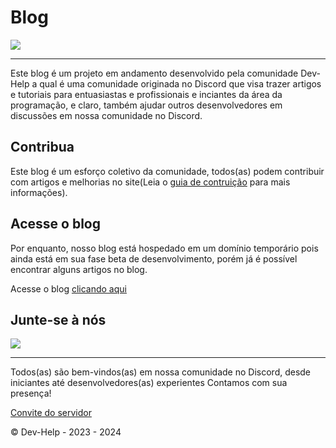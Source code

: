 # Blog
![](https://i.imgur.com/PYW4hlM.png)
<hr/>
Este blog é um projeto em andamento desenvolvido pela comunidade Dev-Help a qual é uma comunidade originada no Discord que visa trazer artigos e tutoriais para entuasiastas e profissionais e inciantes da área da programação, e claro, também ajudar outros desenvolvedores em discussões em nossa comunidade no Discord.

## Contribua
Este blog é um esforço coletivo da comunidade, todos(as) podem contribuir com artigos e melhorias no site(Leia o [guia de contruição](https://github.com/Dev-Help-Oficial/Blog/blob/main/CONTRIBUTE.md) para mais informações).

## Acesse o blog
Por enquanto, nosso blog está hospedado em um domínio temporário pois ainda está em sua fase beta de desenvolvimento, porém já é possível encontrar alguns artigos no blog.

Acesse o blog [clicando aqui](https://dev-help-blog.netlify.app/)

## Junte-se à nós
![](https://i.imgur.com/jCG1OL6.png)
<hr/>
Todos(as) são bem-vindos(as) em nossa comunidade no Discord, desde iniciantes até desenvolvedores(as) experientes Contamos com sua presença!

[Convite do servidor](https://discord.gg/SgmT64twhZ)

&copy; Dev-Help - 2023 - 2024
